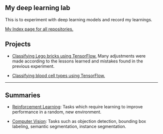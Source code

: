 ## My deep learning lab
This is to experiment with deep learning models and record my learnings.

[My Index page for all repositories.](https://github.com/zxfsheep/Index/blob/master/README.md)

## Projects

* [Classifying Lego bricks using TensorFlow.](https://github.com/zxfsheep/deep-learning-lab/blob/master/lego_bricks.ipynb) Many adjustments were made according to the lessons learned and mistakes found in the previous experiment.

* [Classifying blood cell types using TensorFlow.](https://github.com/zxfsheep/deep-learning-lab/blob/master/blood_cell.ipynb)

---

## Summaries

* [Reinforcement Learning](https://github.com/zxfsheep/deep-learning-lab/blob/master/summaries/RL.md): Tasks which require learning to improve performance in a random, new environment.

* [Computer Vision](https://github.com/zxfsheep/deep-learning-lab/blob/master/summaries/Vision.md): Tasks such as objection detection, bounding box labeling, semantic segmentation, instance segmentation.

